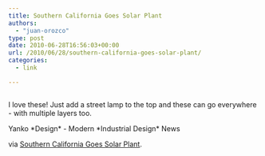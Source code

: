 ```yaml
---
title: Southern California Goes Solar Plant
authors: 
  - "juan-orozco"
type: post
date: 2010-06-28T16:56:03+00:00
url: /2010/06/28/southern-california-goes-solar-plant/
categories:
  - link

---
```

<p style="text-align:center;">
  <a href="http://www.yankodesign.com/2010/06/28/southern-california-goes-solar-plant/"><img src='http://juanthedesigner.files.wordpress.com/2010/06/solarflora051.jpg?w=580' alt='' data-recalc-dims="1" /></a>
</p>

I love these! Just add a street lamp to the top and these can go everywhere - with multiple layers too.

Yanko \*Design\* - Modern \*Industrial Design\* News

via [Southern California Goes Solar Plant][1].

 [1]: http://www.yankodesign.com/2010/06/28/southern-california-goes-solar-plant/